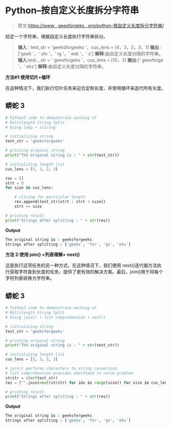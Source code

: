 # Python–按自定义长度拆分字符串

> 原文:[https://www . geesforgeks . org/python-按自定义长度拆分字符串/](https://www.geeksforgeeks.org/python-split-a-string-by-custom-lengths/)

给定一个字符串，根据自定义长度执行字符串拆分。

> **输入** : test_str = 'geeksforgeeks '，cus_lens = [4，3，2，3，1]
> **输出** : ['geek '，' sfo '，' rg '，' eek '，' s']
> **解释**:由自定义长度分隔的字符串。
> **输入**:test _ str = ' geesforgeks '，cus_lens = [10，3]
> **输出**:[' geesforge '，' eks']
> **解释**:由自定义长度分隔的字符串。

**方法#1:使用切片+循环**

在这种情况下，我们执行切片任务来迎合定制长度，并使用循环来迭代所有长度。

## 蟒蛇 3

```py
# Python3 code to demonstrate working of 
# Multilength String Split
# Using loop + slicing

# initializing string
test_str = 'geeksforgeeks'

# printing original string
print("The original string is : " + str(test_str))

# initializing length list
cus_lens = [5, 3, 2, 3]

res = []
strt = 0
for size in cus_lens:

    # slicing for particular length
    res.append(test_str[strt : strt + size])
    strt += size

# printing result 
print("Strings after splitting : " + str(res)) 
```

**Output**

```py
The original string is : geeksforgeeks
Strings after splitting : ['geeks', 'for', 'ge', 'eks']

```

**方法 2:使用 join() +列表理解+ next()**

这是执行这项任务的另一种方式。在这种情况下，我们使用 next()迭代器方法执行获取字符直到长度的任务，提供了更有效的解决方案。最后，join()用于将每个字符列表转换为字符串。

## 蟒蛇 3

```py
# Python3 code to demonstrate working of 
# Multilength String Split
# Using join() + list comprehension + next()

# initializing string
test_str = 'geeksforgeeks'

# printing original string
print("The original string is : " + str(test_str))

# initializing length list
cus_lens = [5, 3, 2, 3]

# join() performs characters to string conversion
# list comprehension provides shorthand to solve problem
stritr = iter(test_str)
res = ["".join(next(stritr) for idx in range(size)) for size in cus_lens]

# printing result 
print("Strings after splitting : " + str(res)) 
```

**Output**

```py
The original string is : geeksforgeeks
Strings after splitting : ['geeks', 'for', 'ge', 'eks']

```
